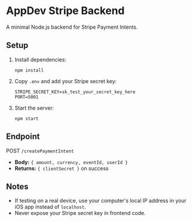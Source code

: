 # AppDev Stripe Backend

A minimal Node.js backend for Stripe Payment Intents.

## Setup

1. Install dependencies:
   ```
   npm install
   ```
2. Copy `.env` and add your Stripe secret key:
   ```
   STRIPE_SECRET_KEY=sk_test_your_secret_key_here
   PORT=5001
   ```
3. Start the server:
   ```
   npm start
   ```

## Endpoint

POST `/createPaymentIntent`

- **Body:** `{ amount, currency, eventId, userId }`
- **Returns:** `{ clientSecret }` on success

## Notes

- If testing on a real device, use your computer's local IP address in your iOS app instead of `localhost`.
- Never expose your Stripe secret key in frontend code.
